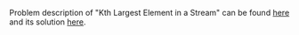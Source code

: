 Problem description of "Kth Largest Element in a Stream" can be found [here](https://leetcode.com/problems/kth-largest-element-in-a-stream/description/) and its solution [here](https://github.com/aurimas13/Solutions-To-Problems/blob/main/LeetCode/Python%20Solutions/Kth%20Largest%20Element%20in%20a%20Stream/largest.py).